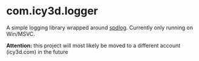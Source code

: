 # com.icy3d.logger
A simple logging library wrapped around [spdlog](https://github.com/gabime/spdlog). Currently only running on Win/MSVC.

**Attention:** this project will most likely be moved to a different account (icy3d.com) in the future